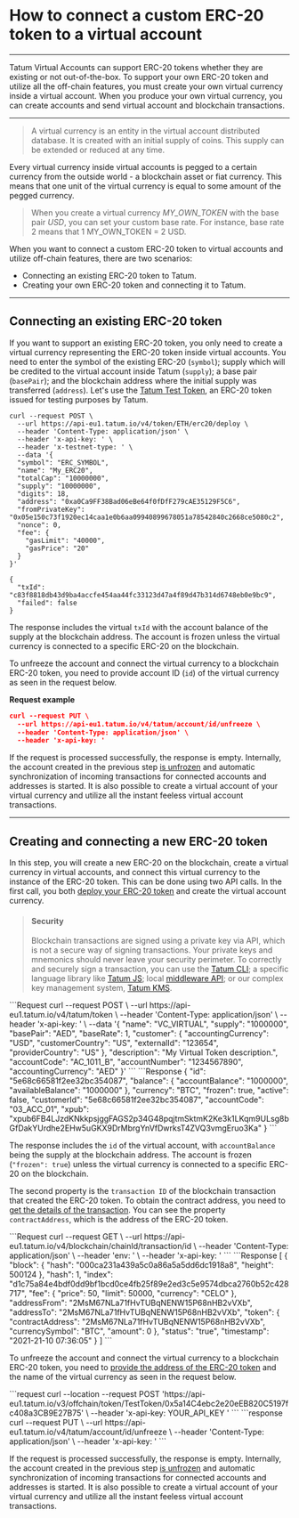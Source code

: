 # How to connect a custom ERC-20 token to a virtual account

---

Tatum Virtual Accounts can support ERC-20 tokens whether they are existing or not out-of-the-box. To support your own ERC-20 token and utilize all the off-chain features, you must create your own virtual currency inside a virtual account. When you produce your own virtual currency, you can create accounts and send virtual account and blockchain transactions.

---

<!-- theme: info -->

> A virtual currency is an entity in the virtual account distributed database. It is created with an initial supply of coins. This supply can be extended or reduced at any time.

Every virtual currency inside virtual accounts is pegged to a certain currency from the outside world - a blockchain asset or fiat currency. This means that one unit of the virtual currency is equal to some amount of the pegged currency.

<!-- theme: info -->

>When you create a virtual currency <i>MY_OWN_TOKEN</i> with the base pair <i>USD</i>, you can set your custom base rate. For instance, base rate 2 means that 1 MY_OWN_TOKEN = 2 USD.

When you want to connect a custom ERC-20 token to virtual accounts and utilize off-chain features, there are two scenarios:
- Connecting an existing ERC-20 token to Tatum.
- Creating your own ERC-20 token and connecting it to Tatum.

---
## Connecting an existing ERC-20 token

If you want to support an existing ERC-20 token, you only need to create a virtual currency representing the ERC-20 token inside virtual accounts. You need to enter the symbol of the existing ERC-20 (`symbol`); supply which will be credited to the virtual account inside Tatum (`supply`); a base pair (`basePair`); and the blockchain address where the initial supply was transferred (`address`). Let's use the [Tatum Test Token](https://ropsten.etherscan.io/token/0xb3858430b7ed404747b9561027d2c01a72610f43), an ERC-20 token issued for testing purposes by Tatum.

```request
curl --request POST \
  --url https://api-eu1.tatum.io/v4/token/ETH/erc20/deploy \
  --header 'Content-Type: application/json' \
  --header 'x-api-key: ' \
  --header 'x-testnet-type: ' \
  --data '{
  "symbol": "ERC_SYMBOL",
  "name": "My_ERC20",
  "totalCap": "10000000",
  "supply": "10000000",
  "digits": 18,
  "address": "0xa0Ca9FF38Bad06eBe64f0fDfF279cAE35129F5C6",
  "fromPrivateKey": "0x05e150c73f1920ec14caa1e0b6aa09940899678051a78542840c2668ce5080c2",
  "nonce": 0,
  "fee": {
    "gasLimit": "40000",
    "gasPrice": "20"
  }
}'
```
```response
{
  "txId": "c83f8818db43d9ba4accfe454aa44fc33123d47a4f89d47b314d6748eb0e9bc9",
  "failed": false
}
```
</div>

The response includes the virtual `txId` with the account balance of the supply at the blockchain address. The account is frozen unless the virtual currency is connected to a specific ERC-20 on the blockchain.

To unfreeze the account and connect the virtual currency to a blockchain ERC-20 token, you need to provide account ID (`id`) of the virtual currency as seen in the request below.

**Request example**
```json
curl --request PUT \
  --url https://api-eu1.tatum.io/v4/tatum/account/id/unfreeze \
  --header 'Content-Type: application/json' \
  --header 'x-api-key: '
```

If the request is processed successfully, the response is empty. Internally, the account created in the previous step [is unfrozen](../virtualAccounts/b3A6MzEwNDI1NDk-unfreeze-account) and automatic synchronization of incoming transactions for connected accounts and addresses is started. It is also possible to create a virtual account of your virtual currency and utilize all the instant feeless virtual account transactions.

---
## Creating and connecting a new ERC-20 token

In this step, you will create a new ERC-20 on the blockchain, create a virtual currency in virtual accounts, and connect this virtual currency to the instance of the ERC-20 token. This can be done using two API calls. In the first call, you both [deploy your ERC-20 token](../virtualAccounts/b3A6MzA5MTQyMTI-create-new-virtual-currency) and create the virtual account currency.

<!-- theme: warning -->
> #### Security
>
> Blockchain transactions are signed using a private key via API, which is not a secure way of signing transactions. Your private keys and mnemonics should never leave your security perimeter. To correctly and securely sign a transaction, you can use the [Tatum CLI](https://github.com/tatumio/tatum-cli); a specific language library like [Tatum JS](https://github.com/tatumio/tatum-js); local [middleware API](https://github.com/tatumio/tatum-middleware); or our complex key management system, [Tatum KMS](https://github.com/tatumio/tatum-kms).


<div class='tabbed-code-blocks'>
```Request
curl --request POST \
  --url https://api-eu1.tatum.io/v4/tatum/token \
  --header 'Content-Type: application/json' \
  --header 'x-api-key: ' \
  --data '{
  "name": "VC_VIRTUAL",
  "supply": "1000000",
  "basePair": "AED",
  "baseRate": 1,
  "customer": {
    "accountingCurrency": "USD",
    "customerCountry": "US",
    "externalId": "123654",
    "providerCountry": "US"
  },
  "description": "My Virtual Token description.",
  "accountCode": "AC_1011_B",
  "accountNumber": "1234567890",
  "accountingCurrency": "AED"
}'
```
```Response
{
  "id": "5e68c66581f2ee32bc354087",
  "balance": {
    "accountBalance": "1000000",
    "availableBalance": "1000000"
  },
  "currency": "BTC",
  "frozen": true,
  "active": false,
  "customerId": "5e68c66581f2ee32bc354087",
  "accountCode": "03_ACC_01",
  "xpub": "xpub6FB4LJzdKNkkpsjggFAGS2p34G48pqjtmSktmK2Ke3k1LKqm9ULsg8bGfDakYUrdhe2EHw5uGKX9DrMbrgYnVfDwrksT4ZVQ3vmgEruo3Ka"
}
```
</div>

The response includes the `id` of the virtual account, with `accountBalance` being the supply at the blockchain address. The account is frozen (`"frozen": true`) unless the virtual currency is connected to a specific ERC-20 on the blockchain.

The second property is the `transaction ID` of the blockchain transaction that created the ERC-20 token. To obtain the contract address, you need to [get the details of the transaction](https://dxh.stoplight.io/docs/blockchain/b3A6MjgzNjM1MTY-get-transaction-by-hash-or-address). You can see the property `contractAddress`, which is the address of the ERC-20 token.

<div class='tabbed-code-blocks'>
```Request
curl --request GET \
  --url https://api-eu1.tatum.io/v4/blockchain/chainId/transaction/id \
  --header 'Content-Type: application/json' \
  --header 'env: ' \
  --header 'x-api-key: '
```
```Response
[
  {
    "block": {
      "hash": "000ca231a439a5c0a86a5a5dd6dc1918a8",
      "height": 500124
    },
    "hash": 1,
    "index": "d1c75a84e4bdf0dd9bf1bcd0ce4fb25f89e2ed3c5e9574dbca2760b52c428717",
    "fee": {
      "price": 50,
      "limit": 50000,
      "currency": "CELO"
    },
    "addressFrom": "2MsM67NLa71fHvTUBqNENW15P68nHB2vVXb",
    "addressTo": "2MsM67NLa71fHvTUBqNENW15P68nHB2vVXb",
    "token": {
      "contractAddress": "2MsM67NLa71fHvTUBqNENW15P68nHB2vVXb",
      "currencySymbol": "BTC",
      "amount": 0
    },
    "status": "true",
    "timestamp": "2021-21-10 07:36:05"
  }
]
```
</div>


To unfreeze the account and connect the virtual currency to a blockchain ERC-20 token, you need to [provide the address of the ERC-20 token](https://tatum.io/apidoc.php#operation/storeTokenAddress) and the name of the virtual currency as seen in the request below.

<div class='tabbed-code-blocks'>
```request
curl --location --request POST 'https://api-eu1.tatum.io/v3/offchain/token/TestToken/0x5a14C4ebc2e20eEB820C5197fc408a3CB9E27B75' \
--header 'x-api-key: YOUR_API_KEY '
```
```response
curl --request PUT \
  --url https://api-eu1.tatum.io/v4/tatum/account/id/unfreeze \
  --header 'Content-Type: application/json' \
  --header 'x-api-key: '
```
</div>


If the request is processed successfully, the response is empty. Internally, the account created in the previous step [is unfrozen](../virtualAccounts/b3A6MzEwNDI1NDk-unfreeze-account) and automatic synchronization of incoming transactions for connected accounts and addresses is started. It is also possible to create a virtual account of your virtual currency and utilize all the instant feeless virtual account transactions.